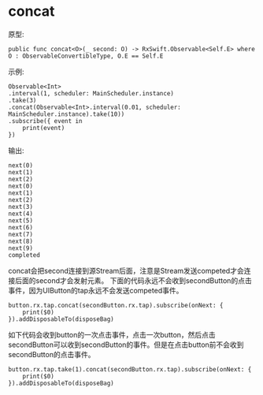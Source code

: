 # concat

原型: 

	public func concat<O>(_ second: O) -> RxSwift.Observable<Self.E> where O : ObservableConvertibleType, O.E == Self.E
示例:

	Observable<Int>
	.interval(1, scheduler: MainScheduler.instance)
	.take(3)
	.concat(Observable<Int>.interval(0.01, scheduler: MainScheduler.instance).take(10))
	.subscribe({ event in
		print(event)
	})
输出:

    next(0)
    next(1)
    next(2)
    next(0)
    next(1)
    next(2)
    next(3)
    next(4)
    next(5)
    next(6)
    next(7)
    next(8)
    next(9)
    completed

concat会把second连接到源Stream后面，注意是Stream发送competed才会连接后面的second才会发射元素。
下面的代码永远不会收到secondButton的点击事件，因为UIButton的tap永远不会发送competed事件。

    button.rx.tap.concat(secondButton.rx.tap).subscribe(onNext: {
    	print($0)
    }).addDisposableTo(disposeBag)

如下代码会收到button的一次点击事件，点击一次button，然后点击secondButton可以收到secondButton的事件。但是在点击button前不会收到secondButton的点击事件。

    button.rx.tap.take(1).concat(secondButton.rx.tap).subscribe(onNext: {
        print($0)
    }).addDisposableTo(disposeBag)
